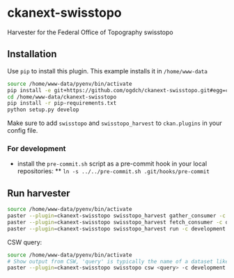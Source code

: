 ckanext-swisstopo
=================

Harvester for the Federal Office of Topography swisstopo

## Installation

Use `pip` to install this plugin. This example installs it in `/home/www-data`

```bash
source /home/www-data/pyenv/bin/activate
pip install -e git+https://github.com/ogdch/ckanext-swisstopo.git#egg=ckanext-swisstopo --src /home/www-data
cd /home/www-data/ckanext-swisstopo
pip install -r pip-requirements.txt
python setup.py develop
```

Make sure to add `swisstopo` and `swisstopo_harvest` to `ckan.plugins` in your config file.

### For development
* install the `pre-commit.sh` script as a pre-commit hook in your local repositories:
** `ln -s ../../pre-commit.sh .git/hooks/pre-commit`

## Run harvester

```bash
source /home/www-data/pyenv/bin/activate
paster --plugin=ckanext-swisstopo swisstopo_harvest gather_consumer -c development.ini &
paster --plugin=ckanext-swisstopo swisstopo_harvest fetch_consumer -c development.ini &
paster --plugin=ckanext-swisstopo swisstopo_harvest run -c development.ini
```

CSW query:

```bash
source /home/www-data/pyenv/bin/activate
# Show output from CSW, 'query' is typically the name of a dataset like 'swissboundaries3D'
paster --plugin=ckanext-swisstopo swisstopo csw <query> -c development.ini
```
